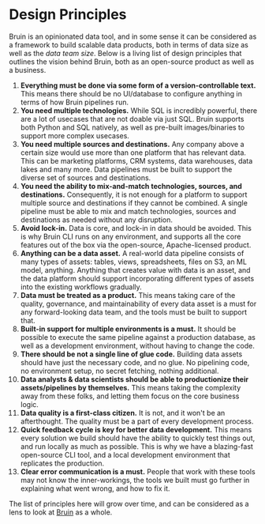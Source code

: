 # Design Principles

Bruin is an opinionated data tool, and in some sense it can be considered as a framework to build scalable data products, both in terms of data size as well as the _data team size_. Below is a living list of design principles that outlines the vision behind Bruin, both as an open-source product as well as a business.

1. **Everything must be done via some form of a version-controllable text.** This means there should be no UI/database to configure anything in terms of how Bruin pipelines run.
2. **You need multiple technologies.** While SQL is incredibly powerful, there are a lot of usecases that are not doable via just SQL. Bruin supports both Python and SQL natively, as well as pre-built images/binaries to support more complex usecases.
3. **You need multiple sources and destinations.** Any company above a certain size would use more than one platform that has relevant data. This can be marketing platforms, CRM systems, data warehouses, data lakes and many more. Data pipelines must be built to support the diverse set of sources and destinations.
4. **You need the ability to mix-and-match technologies, sources, and destinations.** Consequently, it is not enough for a platform to support multiple source and destinations if they cannot be combined. A single pipeline must be able to mix and match technologies, sources and destinations as needed without any disruption.
5. **Avoid lock-in.** Data is core, and lock-in in data should be avoided. This is why Bruin CLI runs on any environment, and supports all the core features out of the box via the open-source, Apache-licensed product.
6. **Anything can be a data asset.** A real-world data pipeline consists of many types of assets: tables, views, spreadsheets, files on S3, an ML model, anything. Anything that creates value with data is an asset, and the data platform should support incorporating different types of assets into the existing workflows gradually.
7. **Data must be treated as a product.** This means taking care of the quality, governance, and maintainability of every data asset is a must for any forward-looking data team, and the tools must be built to support that.
8. **Built-in support for multiple environments is a must.** It should be possible to execute the same pipeline against a production database, as well as a development environment, without having to change the code.
9. **There should be not a single line of glue code.** Building data assets should have just the necessary code, and no glue. No pipelining code, no environment setup, no secret fetching, nothing additional.
10. **Data analysts & data scientists should be able to productionize their assets/pipelines by themselves.** This means taking the complexity away from these folks, and letting them focus on the core business logic.
11. **Data quality is a first-class citizen.** It is not, and it won't be an afterthought. The quality must be a part of every development process.
12. **Quick feedback cycle is key for better data development.** This means every solution we build should have the ability to quickly test things out, and run locally as much as possible. This is why we have a blazing-fast open-source CLI tool, and a local development environment that replicates the production.
13. **Clear error communication is a must.** People that work with these tools may not know the inner-workings, the tools we built must go further in explaining what went wrong, and how to fix it.

The list of principles here will grow over time, and can be considered as a lens to look at [Bruin](https://getbruin.com) as a whole.
